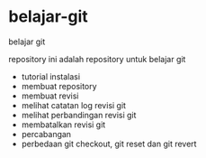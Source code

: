 # belajar-git
belajar git

repository ini adalah repository untuk belajar git 
- tutorial instalasi 
- membuat repository
- membuat revisi
- melihat catatan log revisi git
- melihat perbandingan revisi git
- membatalkan revisi git
- percabangan 
- perbedaan git checkout, git reset dan git revert
